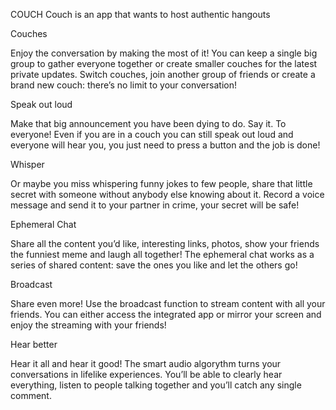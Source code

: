 COUCH
Couch is an app that wants to host authentic hangouts


Couches

Enjoy the conversation by making the most of it! You can keep a single big group to gather everyone together or create smaller couches for the latest private updates.
Switch couches, join another group of friends or create a brand new couch: there’s no limit to your conversation!


Speak out loud

Make that big announcement you have been dying to do. Say it. To everyone! Even if you are in a couch you can still speak out loud and everyone will hear you, you just need to press a button and the job is done! 



Whisper

Or maybe you miss whispering funny jokes to few people, share that little secret with someone without anybody else knowing about it. Record a voice message and send it to your partner in crime, your secret will be safe!


Ephemeral Chat

Share all the content you’d like, interesting links, photos, show your friends the funniest meme and laugh all together! The ephemeral chat works as a series of shared content: save the ones you like and let the others go! 



Broadcast

Share even more! Use the broadcast function to stream content with all your friends. You can either access the integrated app or mirror your screen and enjoy the streaming with your friends!



Hear better

Hear it all and hear it good! The smart audio algorythm turns your conversations in lifelike experiences. You’ll be able to clearly hear everything, listen to people talking together and you’ll catch any single comment.

